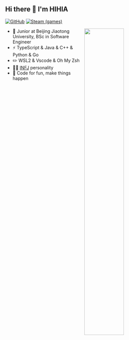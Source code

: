 ## Hi there 👋 I'm HIHIA

[![GitHub](https://img.shields.io/badge/dynamic/json?logo=github&label=GitHub+Followers&labelColor=282c34&color=181717&query=%24.data.totalSubs&url=https%3A%2F%2Fapi.spencerwoo.com%2Fsubstats%2F%3Fsource%3Dgithub%26queryKey%3DYTGhost&longCache=true)](https://github.com/YTGhost)
[![Steam (games)](https://img.shields.io/badge/dynamic/json?logo=steam&label=Steam&labelColor=134375&suffix=+Games&color=0b1a37&query=%24.data.totalSubs&url=https%3A%2F%2Fapi.spencerwoo.com%2Fsubstats%2F%3Fsource%3DsteamGames%26queryKey%3D76561198097035806&longCache=true)](https://steamcommunity.com/profiles/76561198097035806/)


[<img align="right" width="50%" src="https://github-readme-stats-blue-nu.vercel.app/api?username=YTGhost&count_private=true&show_icons=true">](https://github.com/YTGhost/github-readme-stats)

- 🏫 Junior at Beijing Jiaotong University, BSc in Software Engineer
- ⚡ TypeScript & Java & C++ & Python & Go
- ✏️ WSL2 & Vscode & Oh My Zsh 
- 👨‍🔬 [INFJ](https://www.16personalities.com/infj-personality) personality
- 💬 Code for fun, make things happen

<!-- <h6>* Badges by <a href="https://github.com/spencerwooo/Substats" target="_blank">Substats</a>. Card by <a href="https://github-readme-stats.vercel.app/" target="_blank">GitHub Readme Stats</a>.</h6> -->
